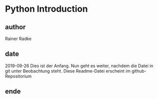 # Python Introduction
## author
Rainer Radke
## date
2019-09-26
Dies ist der Anfang.
Nun geht es weiter, nachdem die Datei in git unter Beobachtung steht.
Diese Readme-Datei erscheint im github-Repositorium
## ende

